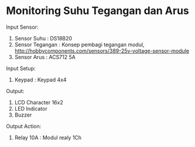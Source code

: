 # Monitoring Suhu Tegangan dan Arus
Input Sensor:
1. Sensor Suhu     : DS18B20
2. Sensor Tegangan : Konsep pembagi tegangan modul, http://hobbycomponents.com/sensors/389-25v-voltage-sensor-module
3. Sensor Arus     : ACS712 5A

Input Setup:
1. Keypad          : Keypad 4x4

Output:
1. LCD Character 16x2
2. LED Indicator
3. Buzzer

Output Action:
1. Relay 10A : Modul realy 1Ch

